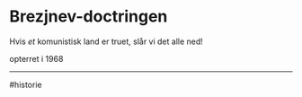 # Brezjnev-doctringen

Hvis *et* komunistisk land er truet, slår vi det alle ned!

opterret i 1968

---
#historie 
 